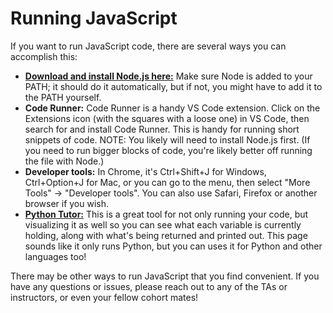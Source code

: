 # Running JavaScript

If you want to run JavaScript code, there are several ways you can accomplish this:

- **[Download and install Node.js here:](https://nodejs.org/en/)**   Make sure Node is added to your PATH; it should do it automatically, but if not, you might have to add it to the PATH yourself.
- **Code Runner:** Code Runner is a handy VS Code extension.  Click on the Extensions icon (with the squares with a loose one) in VS Code, then search for and install Code Runner.  This is handy for running short snippets of code.  NOTE: You likely will need to install Node.js first.  (If you need to run bigger blocks of code, you're likely better off running the file with Node.)
- **Developer tools:** In Chrome, it's Ctrl+Shift+J for Windows, Ctrl+Option+J for Mac, or you can go to the menu, then select "More Tools" -> "Developer tools". You can also use Safari, Firefox or another browser if you wish.
- **[Python Tutor:](http://www.pythontutor.com/visualize.html#mode=edit)** This is a great tool for not only running your code, but visualizing it as well so you can see what each variable is currently holding, along with what's being returned and printed out.  This page sounds like it only runs Python, but you can uses it for Python and other languages too!

There may be other ways to run JavaScript that you find convenient.  If you have any questions or issues, please reach out to any of the TAs or instructors, or even your fellow cohort mates!